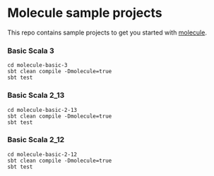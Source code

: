 # Molecule sample projects

This repo contains sample projects to get you started with [molecule](https://github.com/scalamolecule/molecule).

### Basic Scala 3

    cd molecule-basic-3
    sbt clean compile -Dmolecule=true
    sbt test

### Basic Scala 2_13

    cd molecule-basic-2-13
    sbt clean compile -Dmolecule=true
    sbt test

### Basic Scala 2_12

    cd molecule-basic-2-12
    sbt clean compile -Dmolecule=true
    sbt test

